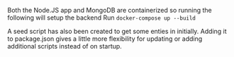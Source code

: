 Both the Node.JS app and MongoDB are containerized so running the following will setup the backend
Run `docker-compose up --build`

A seed script has also been created to get some enties in initially. Adding it to package.json gives a little more flexibility for updating or adding additional scripts instead of on startup.